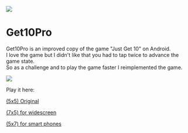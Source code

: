 <img src="https://rhulha.github.io/Get10Pro/images/Get%2010%20Pro-feature-graphic.png">

# Get10Pro

Get10Pro is an improved copy of the game "Just Get 10" on Android.  
I love the game but I didn't like that you had to tap twice to advance the game state.  
So as a challenge and to play the game faster I reimplemented the game.

<img src="https://rhulha.github.io/Get10Pro/images/Get10Pro.png">

Play it here:

[(5x5) Original](https://rhulha.github.io/Get10Pro/index.html?5x5)

[(7x5) for widescreen](https://rhulha.github.io/Get10Pro/index.html?7x5)

[(5x7) for smart phones](https://rhulha.github.io/Get10Pro/index.html?5x7)

